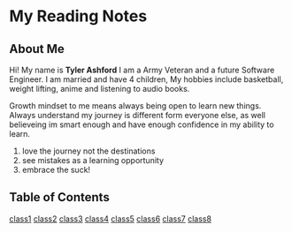# My Reading Notes

## About Me

Hi! My name is **Tyler Ashford** I am a Army Veteran and a future Software Engineer. I am married and have 4 children, My hobbies include basketball, weight lifting, anime and listening to audio books.

Growth mindset to me means always being open to learn new things. Always understand my journey is different form everyone else, as well believeing im smart enough and have enough confidence in my ability to learn.

1. love the journey not the destinations
2. see mistakes as a learning opportunity
3. embrace the suck!
## Table of Contents

[class1](class1.md)
[class2](class2.md)
[class3](class3.md)
[class4](class4.md)
[class5](class5.md)
[class6](class6.md)
[class7](class7.md)
[class8](class8.md)
